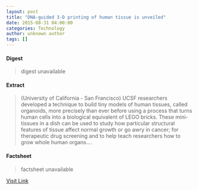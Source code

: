 ```yaml
---
layout: post
title: "DNA-guided 3-D printing of human tissue is unveiled"
date: 2015-08-31 04:00:00
categories: Technology
author: unknown author
tags: []
---
```



#### Digest
>digest unavailable

#### Extract
>(University of California - San Francisco) UCSF researchers developed a technique to build tiny models of human tissues, called organoids, more precisely than ever before using a process that turns human cells into a biological equivalent of LEGO bricks. These mini-tissues in a dish can be used to study how particular structural features of tissue affect normal growth or go awry in cancer; for therapeutic drug screening and to help teach researchers how to grow whole human organs....

#### Factsheet
>factsheet unavailable

[Visit Link](http://www.eurekalert.org/pub_releases/2015-08/uoc--d3p082815.php)


